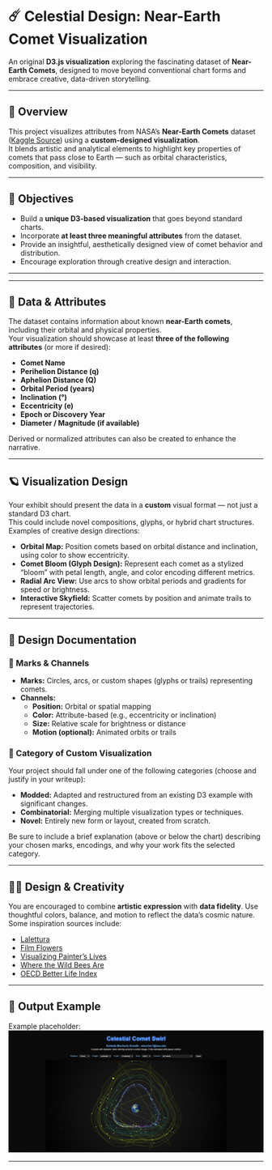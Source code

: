 # ☄️ Celestial Design: Near-Earth Comet Visualization

An original **D3.js visualization** exploring the fascinating dataset of **Near-Earth Comets**, designed to move beyond conventional chart forms and embrace creative, data-driven storytelling.

---

## 🌌 Overview

This project visualizes attributes from NASA’s **Near-Earth Comets** dataset ([Kaggle Source](https://www.kaggle.com/datasets/nasa/near-earth-comets)) using a **custom-designed visualization**.  
It blends artistic and analytical elements to highlight key properties of comets that pass close to Earth — such as orbital characteristics, composition, and visibility.

---

## 🎯 Objectives

- Build a **unique D3-based visualization** that goes beyond standard charts.  
- Incorporate **at least three meaningful attributes** from the dataset.  
- Provide an insightful, aesthetically designed view of comet behavior and distribution.  
- Encourage exploration through creative design and interaction.

---


---

## 🧩 Data & Attributes

The dataset contains information about known **near-Earth comets**, including their orbital and physical properties.  
Your visualization should showcase at least **three of the following attributes** (or more if desired):

- **Comet Name**
- **Perihelion Distance (q)**
- **Aphelion Distance (Q)**
- **Orbital Period (years)**
- **Inclination (°)**
- **Eccentricity (e)**
- **Epoch or Discovery Year**
- **Diameter / Magnitude (if available)**

Derived or normalized attributes can also be created to enhance the narrative.

---

## 🪐 Visualization Design

Your exhibit should present the data in a **custom** visual format — not just a standard D3 chart.  
This could include novel compositions, glyphs, or hybrid chart structures. Examples of creative design directions:

- **Orbital Map:** Position comets based on orbital distance and inclination, using color to show eccentricity.
- **Comet Bloom (Glyph Design):** Represent each comet as a stylized “bloom” with petal length, angle, and color encoding different metrics.
- **Radial Arc View:** Use arcs to show orbital periods and gradients for speed or brightness.
- **Interactive Skyfield:** Scatter comets by position and animate trails to represent trajectories.

---

## 🧠 Design Documentation

### 🧱 Marks & Channels
- **Marks:** Circles, arcs, or custom shapes (glyphs or trails) representing comets.  
- **Channels:**  
  - **Position:** Orbital or spatial mapping  
  - **Color:** Attribute-based (e.g., eccentricity or inclination)  
  - **Size:** Relative scale for brightness or distance  
  - **Motion (optional):** Animated orbits or trails  

### 🧩 Category of Custom Visualization
Your project should fall under one of the following categories (choose and justify in your writeup):
- **Modded:** Adapted and restructured from an existing D3 example with significant changes.  
- **Combinatorial:** Merging multiple visualization types or techniques.  
- **Novel:** Entirely new form or layout, created from scratch.

Be sure to include a brief explanation (above or below the chart) describing your chosen marks, encodings, and why your work fits the selected category.

---

## 🧑‍🎨 Design & Creativity

You are encouraged to combine **artistic expression** with **data fidelity**. Use thoughtful colors, balance, and motion to reflect the data’s cosmic nature. Some inspiration sources include:

- [Lalettura](http://giorgialupi.com/lalettura)  
- [Film Flowers](http://sxywu.com/filmflowers/)  
- [Visualizing Painter’s Lives](http://giorgialupi.com/visualizing-painters-lives)  
- [Where the Wild Bees Are](https://www.scientificamerican.com/article/where-the-wild-bees-are/)  
- [OECD Better Life Index](http://www.oecdbetterlifeindex.org/#/31111111111)

---



## 📸 Output Example


Example placeholder:  
![Comet Visualization Example](smucher1.png)

---

